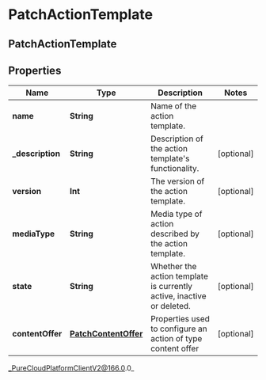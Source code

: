 # PatchActionTemplate

## PatchActionTemplate

## Properties

|Name | Type | Description | Notes|
|------------ | ------------- | ------------- | -------------|
| **name** | **String** | Name of the action template. | |
| **_description** | **String** | Description of the action template&#39;s functionality. | [optional] |
| **version** | **Int** | The version of the action template. | [optional] |
| **mediaType** | **String** | Media type of action described by the action template. | [optional] |
| **state** | **String** | Whether the action template is currently active, inactive or deleted. | [optional] |
| **contentOffer** | [**PatchContentOffer**](PatchContentOffer) | Properties used to configure an action of type content offer | [optional] |



_PureCloudPlatformClientV2@166.0.0_
